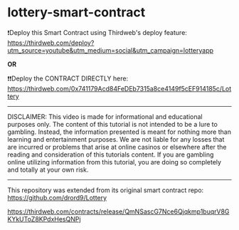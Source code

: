 # lottery-smart-contract

❗Deploy this Smart Contract using Thirdweb's deploy feature: https://thirdweb.com/deploy?utm_source=youtube&utm_medium=social&utm_campaign=lotteryapp

**OR**

❗❗Deploy the CONTRACT DIRECTLY here: https://thirdweb.com/0x741179Acd84FeDEb7315a8ce4149f5cEF914185c/Lottery

---

DISCLAIMER: This video is made for informational and educational purposes only. The content of this tutorial is not intended to be a lure to gambling. Instead, the information presented is meant for nothing more than learning and entertainment purposes. We are not liable for any losses that are incurred or problems that arise at online casinos or elsewhere after the reading and consideration of this tutorials content. If you are gambling online utilizing information from this tutorial, you are doing so completely and totally at your own risk.

---

This repository was extended from its original smart contract repo: https://github.com/drord9/Lottery

https://thirdweb.com/contracts/release/QmNSascG7Nce6Qjqkmp1buqrV8GKYkUToZ8KPdxHesQNPj
